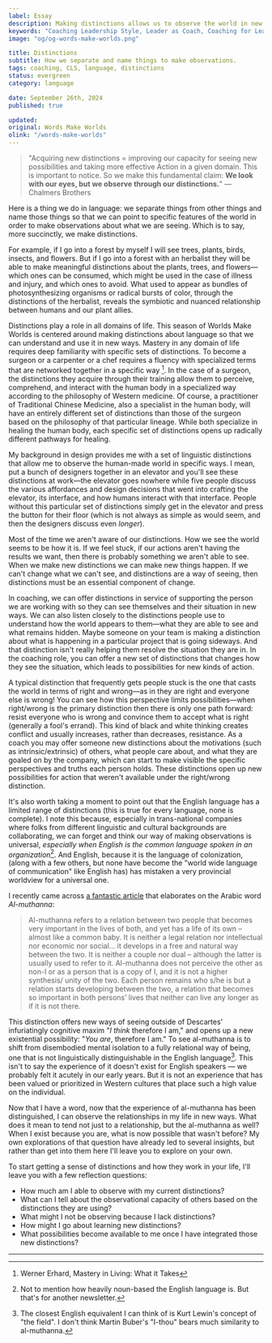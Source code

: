 ```yaml
---
label: Essay
description: Making distinctions allows us to observe the world in new ways. How can we think about and find distinctions that will help us take action and get the results we hope to achieve?
keywords: "Coaching Leadership Style, Leader as Coach, Coaching for Leaders, Manager as Coach"
image: "og/og-words-make-worlds.png"

title: Distinctions
subtitle: How we separate and name things to make observations.
tags: coaching, CLS, language, distinctions
status: evergreen
category: language

date: September 26th, 2024
published: true

updated:
original: Words Make Worlds
olink: "/words-make-worlds"
---
```


> "Acquiring  new distinctions = improving our capacity for seeing new possibilities and taking  more effective Action in a given domain. This is important to notice.  So we make this fundamental claim: **We look with our eyes, but we observe through  our distinctions.**"  &mdash; Chalmers Brothers

Here is a thing we do in language: we separate things from other things and name those things so that we can point to specific features of the world in order to make observations about what we are seeing. Which is to say, more succinctly, we make distinctions.

For example, if I go into a forest by myself I will see trees, plants, birds, insects, and flowers. But if I go into a forest with an herbalist they will be able to make meaningful distinctions about the plants, trees, and flowers&mdash;which ones can be consumed, which might be used in the case of illness and injury, and which ones to avoid. What used to appear as bundles of photosynthesizing organisms or radical bursts of color, through the distinctions of the herbalist, reveals the symbiotic and nuanced relationship between humans and our plant allies.  

Distinctions play a role in all domains of life. This season of Worlds Make Worlds is centered around making distinctions about language so that we can understand and use it in new ways. Mastery in any domain of life requires deep familiarity with specific sets of distinctions. To become a surgeon or a carpenter or a chef requires a fluency with specialized terms that are networked together in a specific way [^1]. In the case of a surgeon, the distinctions they acquire through their training allow them to perceive, comprehend, and interact with the human body in a specialized way according to the philosophy of Western medicine. Of course, a practitioner of Traditional Chinese Medicine, also a specialist in the human body, will have an entirely different set of distinctions than those of the surgeon based on the philosophy of that particular lineage. While both specialize in healing the human body, each specific set of distinctions opens up radically different pathways for healing.  

My background in design provides me with a set of linguistic distinctions that allow me to observe the human-made world in specific ways. I mean, put a bunch of designers together in an elevator and you'll see these distinctions at work&mdash;the elevator goes nowhere while five people discuss the various affordances and design decisions that went into crafting the elevator, its interface, and how humans interact with that interface. People without this particular set of distinctions simply get in the elevator and press the button for their floor (which is not always as simple as would seem, and then the designers discuss even _longer_).

Most of the time we aren't aware of our distinctions. How we see the world seems to be how it is. If we feel stuck, if our actions aren't having the results we want, then there is probably something we aren't able to see. When we make new distinctions we can make new things happen. If we can't change what we can't see, and distinctions are a way of seeing, then distinctions must be an essential component of change.

In coaching, we can offer distinctions in service of supporting the person we are working with so they can see themselves and their situation in new ways. We can also listen closely to the distinctions people use to understand how the world appears to them&mdash;what they are able to see and what remains hidden. Maybe someone on your team is making a distinction about what is happening in a particular project that is going sideways. And that distinction isn't really helping them resolve the situation they are in. In the coaching role, you can offer a new set of distinctions that changes how they see the situation, which leads to possibilities for new kinds of action.

A typical distinction that frequently gets people stuck is the one that casts the world in terms of right and wrong&mdash;as in they are right and everyone else is wrong! You can see how this perspective limits possibilities&mdash;when right/wrong is the primary distinction then there is only one path forward: resist everyone who is wrong and convince them to accept what is right (generally a fool's errand). This kind of black and white thinking creates conflict and usually increases, rather than decreases, resistance. As a coach you may offer someone new distinctions about the motivations (such as intrinsic/extrinsic) of others, what people care about, and what they are goaled on by the company, which can start to make visible the specific perspectives and truths each person holds. These distinctions open up new possibilities for action that weren't available under the right/wrong distinction.

It's also worth taking a moment to point out that the English language has a limited range of distinctions (this is true for every language, none is complete). I note this because, especially in trans-national companies where folks from different linguistic and cultural backgrounds are collaborating, we can forget and think our way of making observations is universal, _especially when English is the common language spoken in an organization_[^2].  And English, because it is the language of colonization, (along with a few others, but none have become the "world wide language of communication" like English has) has mistaken a very provincial worldview for a universal one.

I recently came across [a fantastic article](https://mujaawarah.org/en/) that elaborates on the Arabic word _Al-muthanna_:

> Al-muthanna refers to a relation between two people that becomes very important in the lives of both, and yet has a life of its own – almost like a common baby. It is neither a legal relation nor intellectual nor economic nor social… it develops in a free and natural way between the two. It is neither a couple nor dual – although the latter is usually used to refer to it. Al-muthanna does not perceive the other as non-I or as a person that is a copy of I, and it is not a higher synthesis/ unity of the two. Each person remains who s/he is but a relation starts developing between the two, a relation that becomes so important in both persons’ lives that neither can live any longer as if it is not there.

This distinction offers new ways of seeing outside of Descartes' infuriatingly cognitive maxim "_I think_ therefore I am," and opens up a new existential possibility: "_You are_, therefore I am." To see al-muthanna is to shift from disembodied mental isolation to a fully relational way of being, one that is not linguistically distinguishable in the English language[^3]. This isn't to say the experience of it doesn't exist for English speakers &mdash; we probably felt it acutely in our early years. But it is not an experience that has been valued or prioritized in Western cultures that place such a high value on the individual.

Now that I have a word, now that the experience of al-muthanna has been distinguished, I can observe the relationships in my life in new ways.  What does it mean to tend not just to a relationship, but the al-muthanna as well? When I exist because you are, what is now possible that wasn't before? My own explorations of that question have already led to several insights, but rather than get into them here I'll leave you to explore on your own.

To start getting a sense of distinctions and how they work in your life, I'll leave you with a few reflection questions:

- How much am I able to observe with my current distinctions?
- What can I tell about the observational capacity of others based on the distinctions they are using?
- What might I not be observing because I lack distinctions?
- How might I go about learning new distinctions?
- What possibilities become available to me once I have integrated those new distinctions?

---


[^1]:	Werner Erhard, Mastery in Living: What it Takes

[^2]:	Not to mention how heavily noun-based the English language is. But that's for another newsletter.

[^3]:	The closest English equivalent I can think of is Kurt Lewin's concept of "the field". I don't think Martin Buber's "I-thou" bears much similarity to al-muthanna.
